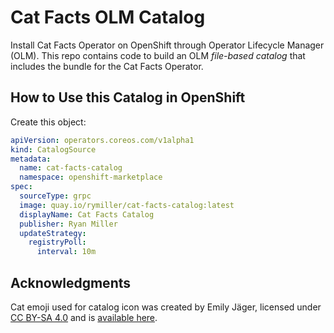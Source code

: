 # Cat Facts OLM Catalog

Install Cat Facts Operator on OpenShift through Operator Lifecycle Manager
(OLM). This repo contains code to build an OLM *file-based catalog* that
includes the bundle for the Cat Facts Operator.

## How to Use this Catalog in OpenShift

Create this object:

```yaml
apiVersion: operators.coreos.com/v1alpha1
kind: CatalogSource
metadata:
  name: cat-facts-catalog
  namespace: openshift-marketplace
spec:
  sourceType: grpc
  image: quay.io/rymiller/cat-facts-catalog:latest
  displayName: Cat Facts Catalog
  publisher: Ryan Miller
  updateStrategy:
    registryPoll:
      interval: 10m
```

## Acknowledgments

Cat emoji used for catalog icon was created by Emily Jäger, licensed under
[CC BY-SA 4.0] and is [available here][cat-emoji].

[CC BY-SA 4.0]: https://creativecommons.org/licenses/by-sa/4.0
[cat-emoji]: https://openmoji.org/library/emoji-1F638
